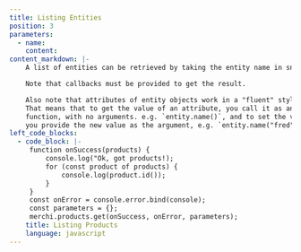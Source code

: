 ```yaml
---
title: Listing Entities
position: 3
parameters:
  - name:
    content:
content_markdown: |-
    A list of entities can be retrieved by taking the entity name in snakeCase and calling the `get` function on it.

    Note that callbacks must be provided to get the result.

    Also note that attributes of entity objects work in a "fluent" style.
    That means that to get the value of an attribute, you call it as an
    function, with no arguments. e.g. `entity.name()`, and to set the value,
    you provide the new value as the argument, e.g. `entity.name("fred")`.
left_code_blocks:
  - code_block: |-
     function onSuccess(products) {
         console.log("Ok, got products!);
         for (const product of products) {
             console.log(product.id());
         }
     }
     const onError = console.error.bind(console);
     const parameters = {};
     merchi.products.get(onSuccess, onError, parameters); 
    title: Listing Products
    language: javascript
---
```

